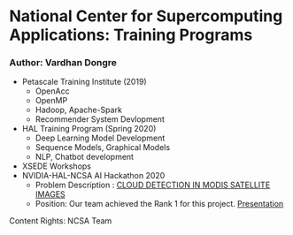 # National Center for Supercomputing Applications: Training Programs
### Author: Vardhan Dongre
* Petascale Training Institute (2019)
  * OpenAcc
  * OpenMP
  * Hadoop, Apache-Spark
  * Recommender System Devlopment
* HAL Training Program (Spring 2020)
  * Deep Learning Model Development
  * Sequence Models, Graphical Models
  * NLP, Chatbot development
* XSEDE Workshops
* NVIDIA-HAL-NCSA AI Hackathon 2020 
  * Problem Description : [CLOUD DETECTION IN MODIS SATELLITE IMAGES](https://wiki.illinois.edu/wiki/display/~kindrtnk/Cloud+Detection+in+MODIS+Satellite+Images)
  * Position: Our team achieved the Rank 1 for this project. [Presentation](https://docs.google.com/presentation/d/1Z8NWa7d3i71DCaO3xTk0UDyqK2bhMog3C_FTIU87yS0/edit#slide=id.g650495d39d_0_927) 

Content Rights: NCSA Team

